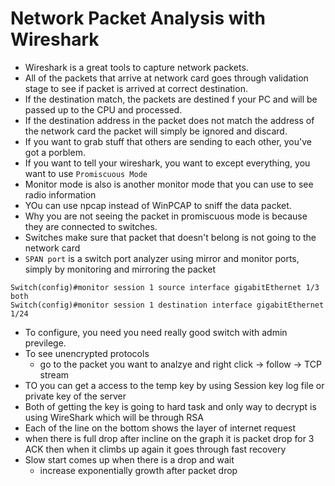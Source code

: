 # Network Packet Analysis with Wireshark

- Wireshark is a great tools to capture network packets.
- All of the packets that arrive at network card goes through validation stage to see if packet is arrived at correct destination.
- If the destination match, the packets are destined f your PC and will be passed up to the CPU and processed.
- If the destination address in the packet does not match the address of the network card the packet will simply be ignored and discard.
- If you want to grab stuff that others are sending to each other, you've got a porblem.
- If you want to tell your wireshark, you want to except everything, you want to use `Promiscuous Mode`
- Monitor mode is also is another monitor mode that you can use to see radio information
- YOu can use npcap instead of WinPCAP to sniff the data packet.
- Why you are not seeing the packet in promiscuous mode is because they are connected to switches.
- Switches make sure that packet that doesn't belong is not going to the network card
- `SPAN port` is a switch port analyzer using mirror and monitor ports, simply by monitoring and mirroring the packet

```
Switch(config)#monitor session 1 source interface gigabitEthernet 1/3 both
Switch(config)#monitor session 1 destination interface gigabitEthernet 1/24
```

- To configure, you need you need really good switch with admin previlege.
- To see unencrypted protocols 
     - go to the packet you want to analzye and right click -> follow -> TCP stream
- TO you can get a access to the temp key by using Session key log file or private key of the server
- Both of getting the key is going to hard task and only way to decrypt is using WireShark which will be through RSA
- Each of the line on the bottom shows the layer of internet request
- when there is full drop after incline on the graph it is packet drop for 3 ACK then when it climbs up again it goes through fast recovery
- Slow start comes up when there is a drop and wait
     - increase exponentially growth after packet drop